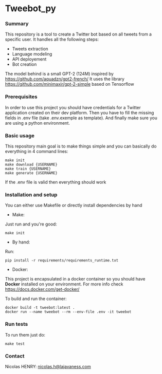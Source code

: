 # Tweebot_py #

### Summary ###

This repository is a tool to create a Twitter bot based on all tweets from a specific user.
It handles all the following steps:
- Tweets extraction
- Language modeling
- API deployement
- Bot creation

The model behind is a small GPT-2 (124M) inspired by https://github.com/aquadzn/gpt2-french/
It uses the library https://github.com/minimaxir/gpt-2-simple based on Tensorflow


### Prerequisites ###

In order to use this project you should have credentials for a Twitter application created on their dev platform. 
Then you have to fill the missing fields in .env file (take .env.exemple as template).
And finally make sure you are using a python environment.


### Basic usage ###

This repository main goal is to make things simple and you can basically do everything in 4 command lines:

```shell
make init
make download {USERNAME}
make train {USERNAME}
make generate {USERNAME}
```

If the .env file is valid then everything should work


### Installation and setup ###

You can either use Makefile or directly install dependencies by hand

* Make:

Just run and you're good:

```shell
make init
```

* By hand:

Run:

```shell
pip install -r requirements/requirements_runtime.txt
```

* Docker:

This project is encapsulated in a docker container so you should have **Docker** installed on your environment. For more info check https://docs.docker.com/get-docker/

To build and run the container:

```shell
docker build -t tweebot:latest .
docker run --name tweebot --rm --env-file .env -it tweebot
```

### Run tests ###

To run them just do:

```shell
make test
```

### Contact ###

Nicolas HENRY: nicolas.h@lajavaness.com